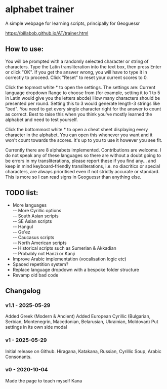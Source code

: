 # alphabet trainer
A simple webpage for learning scripts, principally for Geoguessr

https://billabob.github.io/AT/trainer.html

## How to use:

You will be prompted with a randomly selected character or string of characters. Type the Latin transliteration into the text box, then press Enter or click "OK". If you get the answer wrong, you will have to type it in correctly to proceed. Click "Reset" to reset your current scores to 0.

Click the topmost white \* to open the settings. The settings are:
Current language dropdown
Range to choose from (for example, setting it to 1 to 5 in Latin would give you the letters abcde)
How many characters should be presented per round. Setting this to 3 would generate length-3 strings like "bed". You need to get every single character right for the answer to count as correct. Best to raise this when you think you've mostly learned the alphabet and need to test yourself.

Click the bottommost white \* to open a cheat sheet displaying every character in the alphabet. You can open this whenever you want and it won't count towards the scores. It's up to you to use it however you see fit.

Currently there are 8 alphabets implemented. Contributions are welcome. I do not speak any of these languages so there are without a doubt going to be errors in my transliterations, please report these if you find any... and keep in mind keyboard-friendly transliterations, i.e. no diacritics or special characters, are always prioritised even if not strictly accurate or standard. This is more so I can read signs in Geoguessr than anything else.

## TODO list:

- More languages<br>
-- More Cyrillic options<br>
-- South Asian scripts<br>
-- SE Asian scripts<br>
-- Hangul<br>
-- Ge'ez<br>
-- Caucasus scripts<br>
-- North American scripts<br>
-- Historical scripts such as Sumerian & Akkadian<br>
-- Probably not Hanzi or Kanji<br>
- Improve Arabic implementation (vocalisation logic etc)<br>
- Spaced repetition system?<br>
- Replace language dropdown with a bespoke folder structure<br>
- Revamp old bad code

## Changelog

### v1.1 - 2025-05-29

Added Greek (Modern & Ancient)
Added European Cyrillic (Bulgarian, Serbian, Montenegrin, Macedonian, Belarusian, Ukrainian, Moldovan)
Put settings in its own side modal

### v1 - 2025-05-29

Initial release on Github. Hiragana, Katakana, Russian, Cyrillic Soup, Arabic Consonants.

### v0 - 2020-10-04

Made the page to teach myself Kana